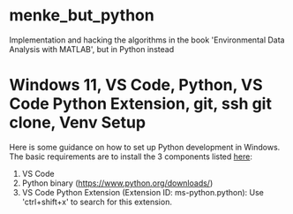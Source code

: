 # menke_but_python
Implementation and hacking the algorithms in the book 'Environmental Data Analysis with MATLAB', but in Python instead

# Windows 11, VS Code, Python, VS Code Python Extension, git, ssh git clone, Venv Setup

Here is some guidance on how to set up Python development in Windows.  The basic requirements are to install the 3 components listed [here](https://code.visualstudio.com/docs/python/python-tutorial):

1. VS Code
2. Python binary (https://www.python.org/downloads/)
3. VS Code Python Extension (Extension ID: ms-python.python): Use 'ctrl+shift+x' to search for this extension.

